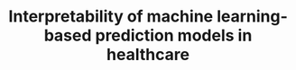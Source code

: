 ---
layout: default
title: Interpretability of machine learning‐based prediction models in healthcare
authors: Gregor Stiglic, Primoz Kocbek, Nino Fijacko, Marinka Zitnik, Katrien Verbert, Leona Cilar
publication: Wiley Periodicals, Inc
year: 2022
doi: http://dx.doi.org/XX.XXX/
link: https://arxiv.org/ftp/arxiv/papers/2002/2002.08596.pdf
---